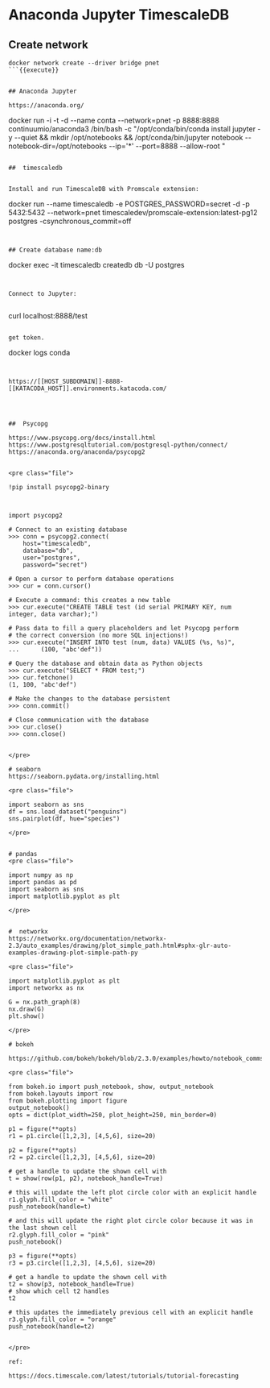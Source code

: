 # Anaconda Jupyter TimescaleDB




## Create network

```
docker network create --driver bridge pnet
```{{execute}}


## Anaconda Jupyter

https://anaconda.org/

```
docker run -i -t -d --name conta --network=pnet -p 8888:8888 continuumio/anaconda3 /bin/bash -c "/opt/conda/bin/conda install jupyter -y --quiet && mkdir /opt/notebooks && /opt/conda/bin/jupyter notebook --notebook-dir=/opt/notebooks --ip='*' --port=8888 --allow-root " 
```{{execute}}

##  timescaledb


Install and run TimescaleDB with Promscale extension:

```
docker run --name timescaledb -e POSTGRES_PASSWORD=secret -d -p 5432:5432 --network=pnet timescaledev/promscale-extension:latest-pg12 postgres -csynchronous_commit=off
```{{execute}}


## Create database name:db

```
docker exec -it timescaledb  createdb db -U postgres
```{{execute}}


Connect to Jupyter:


```
curl localhost:8888/test
```{{execute}}

get token.

```
docker logs conda
```


https://[[HOST_SUBDOMAIN]]-8888-[[KATACODA_HOST]].environments.katacoda.com/




##  Psycopg

https://www.psycopg.org/docs/install.html
https://www.postgresqltutorial.com/postgresql-python/connect/
https://anaconda.org/anaconda/psycopg2


<pre class="file">

!pip install psycopg2-binary



import psycopg2

# Connect to an existing database
>>> conn = psycopg2.connect(
    host="timescaledb",
    database="db",
    user="postgres",
    password="secret")

# Open a cursor to perform database operations
>>> cur = conn.cursor()

# Execute a command: this creates a new table
>>> cur.execute("CREATE TABLE test (id serial PRIMARY KEY, num integer, data varchar);")

# Pass data to fill a query placeholders and let Psycopg perform
# the correct conversion (no more SQL injections!)
>>> cur.execute("INSERT INTO test (num, data) VALUES (%s, %s)",
...      (100, "abc'def"))

# Query the database and obtain data as Python objects
>>> cur.execute("SELECT * FROM test;")
>>> cur.fetchone()
(1, 100, "abc'def")

# Make the changes to the database persistent
>>> conn.commit()

# Close communication with the database
>>> cur.close()
>>> conn.close()


</pre>

# seaborn
https://seaborn.pydata.org/installing.html

<pre class="file">

import seaborn as sns
df = sns.load_dataset("penguins")
sns.pairplot(df, hue="species")

</pre>


# pandas
<pre class="file">

import numpy as np
import pandas as pd
import seaborn as sns
import matplotlib.pyplot as plt

</pre>


#  networkx
https://networkx.org/documentation/networkx-2.3/auto_examples/drawing/plot_simple_path.html#sphx-glr-auto-examples-drawing-plot-simple-path-py

<pre class="file">

import matplotlib.pyplot as plt
import networkx as nx

G = nx.path_graph(8)
nx.draw(G)
plt.show()

</pre>

# bokeh

https://github.com/bokeh/bokeh/blob/2.3.0/examples/howto/notebook_comms/Basic%20Usage.ipynb

<pre class="file">

from bokeh.io import push_notebook, show, output_notebook
from bokeh.layouts import row
from bokeh.plotting import figure
output_notebook()
opts = dict(plot_width=250, plot_height=250, min_border=0)

p1 = figure(**opts)
r1 = p1.circle([1,2,3], [4,5,6], size=20)

p2 = figure(**opts)
r2 = p2.circle([1,2,3], [4,5,6], size=20)

# get a handle to update the shown cell with
t = show(row(p1, p2), notebook_handle=True)

# this will update the left plot circle color with an explicit handle
r1.glyph.fill_color = "white"
push_notebook(handle=t)

# and this will update the right plot circle color because it was in the last shown cell
r2.glyph.fill_color = "pink"
push_notebook()

p3 = figure(**opts)
r3 = p3.circle([1,2,3], [4,5,6], size=20)

# get a handle to update the shown cell with
t2 = show(p3, notebook_handle=True)
# show which cell t2 handles
t2

# this updates the immediately previous cell with an explicit handle
r3.glyph.fill_color = "orange"
push_notebook(handle=t2)


</pre>

ref:

https://docs.timescale.com/latest/tutorials/tutorial-forecasting
